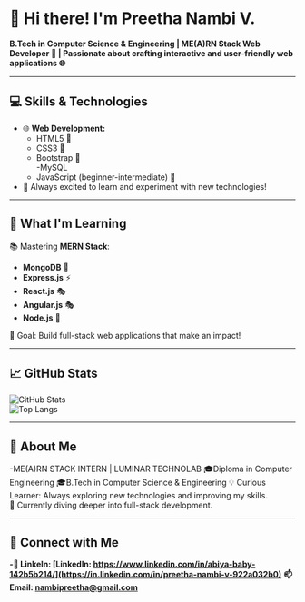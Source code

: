 # 👋 Hi there! I'm Preetha Nambi V.  
**B.Tech in Computer Science & Engineering | ME(A)RN Stack Web Developer 🚀 | Passionate about crafting interactive and user-friendly web applications 🌐**   

---

## 💻 Skills & Technologies  
- 🌐 **Web Development:**  
  - HTML5 🌟  
  - CSS3 🎨  
  - Bootstrap 💅  
  -MySQL
  - JavaScript (beginner-intermediate) 📜  
- 🔧 Always excited to learn and experiment with new technologies!

---

## 🌱 What I'm Learning  
📚 Mastering **MERN Stack**:  
- **MongoDB** 🌱  
- **Express.js** ⚡  
- **React.js** 🎭
- **Angular.js** 🎭  
- **Node.js** 🔧  

🎯 Goal: Build full-stack web applications that make an impact!

---

## 📈 GitHub Stats  
![GitHub Stats](https://github-readme-stats.vercel.app/api?username=Preetha-Nambi-V&show_icons=true&theme=radical)  
![Top Langs](https://github-readme-stats.vercel.app/api/top-langs/?username=Preetha-Nambi-V&layout=compact&theme=radical)  

---

##   🌟 About Me    
-ME(A)RN STACK INTERN | LUMINAR TECHNOLAB
🎓Diploma in Computer Engineering
🎓B.Tech in Computer Science & Engineering
💡 Curious Learner: Always exploring new technologies and improving my skills.  
🌱 Currently diving deeper into full-stack development.


---

## 🔗 Connect with Me   
**-💼 LinkeIn: [LinkedIn: https://www.linkedin.com/in/abiya-baby-142b5b214/](https://in.linkedin.com/in/preetha-nambi-v-922a032b0)**
**📫 Email: nambipreetha@gmail.com**  

